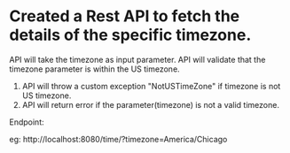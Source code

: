 # Created a Rest API to fetch the details of the specific timezone.

API will take the timezone as input parameter.
API will validate that the timezone parameter is within the US timezone.
 1. API will throw a custom exception "NotUSTimeZone" if timezone is not US timezone.
 2. API will return error if the parameter(timezone) is not a valid timezone.
 
 
 Endpoint: 
 
 eg:
 http://localhost:8080/time/?timezone=America/Chicago
